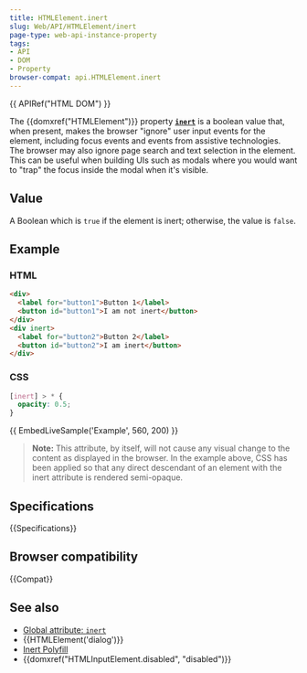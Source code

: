 ```yaml
---
title: HTMLElement.inert
slug: Web/API/HTMLElement/inert
page-type: web-api-instance-property
tags:
- API
- DOM
- Property
browser-compat: api.HTMLElement.inert
---
```


{{ APIRef("HTML DOM") }}

The {{domxref("HTMLElement")}} property [**`inert`**](/en-US/docs/Web/HTML/Global_attributes/inert) is a boolean value that, when present, makes the browser "ignore" user input events for the element, including focus events and events from assistive technologies. The browser may also ignore page search and text selection in the element. This can be useful when building UIs such as modals where you would want to "trap" the focus inside the modal when it's visible.

## Value

A Boolean which is `true` if the element is inert; otherwise, the value is `false`.

## Example

### HTML

```html
<div>
  <label for="button1">Button 1</label>
  <button id="button1">I am not inert</button>
</div>
<div inert>
  <label for="button2">Button 2</label>
  <button id="button2">I am inert</button>
</div>
```

### CSS

```css
[inert] > * {
  opacity: 0.5;
}
```

{{ EmbedLiveSample('Example', 560, 200) }}

> **Note:** This attribute, by itself, will not cause any visual change to the content as displayed in the browser. In the example above, CSS has been applied so that any direct descendant of an element with the inert attribute is rendered semi-opaque.

## Specifications

{{Specifications}}

## Browser compatibility

{{Compat}}

## See also

- [Global attribute: `inert`](/en-US/docs/Web/HTML/Global_attributes/inert)
- {{HTMLElement('dialog')}}
- [Inert Polyfill](https://github.com/WICG/inert)
- {{domxref("HTMLInputElement.disabled", "disabled")}}
